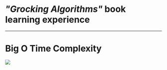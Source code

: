 <h1> <i>"Grocking Algorithms"</i> book learning experience </h1>
<hr />
<h1>Big O Time Complexity</h1>
<img src = "https://danielmiessler.com/images/big-o-chart-tutorial-bazar-aymptotic-notations-1.png"/>
